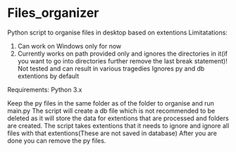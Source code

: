 # Files_organizer
Python script to organise files in desktop based on extentions
Limitatations:
1. Can work on Windows only for now
2. Currently works on path provided only and ignores the directories in it(if you want to go into directories further remove the last break statement)! Not tested and can result in various tragedies
Ignores py and db extentions by default

Requirements:
Python 3.x

Keep the py files in the same folder as of the folder to organise and run main.py
The script will create a db file which is not recommended to be deleted as it will store the data for extentions that are processed and folders are created.
The script takes extentions that it needs to ignore and ignore all files with that extentions(These are not saved in database)
After you are done you can remove the py files.
